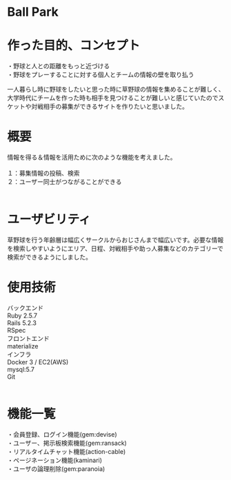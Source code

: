 
#  Ball Park

# 作った目的、コンセプト
・野球と人との距離をもっと近づける<br/>
・野球をプレーすることに対する個人とチームの情報の壁を取り払う<br/>

一人暮らし時に野球をしたいと思った時に草野球の情報を集めることが難しく、大学時代にチームを作った時も相手を見つけることが難しいと感じていたのでスケットや対戦相手の募集ができるサイトを作りたいと思いました。

# 概要
情報を得る＆情報を活用ために次のような機能を考えました。<br/>
<br/>
１：募集情報の投稿、検索<br/>
２：ユーザー同士がつながることができる<br/>
<br/>
#  ユーザビリティ
草野球を行う年齢層は幅広くサークルからおじさんまで幅広いです。必要な情報を検索しやすいようにエリア、日程、対戦相手や助っ人募集などのカテゴリーで検索ができるようにしました。
<br/>
# 使用技術
バックエンド<br/>
Ruby 2.5.7<br/>
Rails 5.2.3<br/>
RSpec<br/>
フロントエンド<br/>
materialize<br/>
インフラ<br/>
Docker 3 / EC2(AWS)<br/>
mysql:5.7<br/>
Git<br/>
<br/>
# 機能一覧
・会員登録、ログイン機能(gem:devise)<br/>
・ユーザー、掲示板検索機能(gem:ransack)<br/>
・リアルタイムチャット機能(action-cable)<br/>
・ページネーション機能(kaminari)<br/>
・ユーザの論理削除(gem:paranoia)<br/>